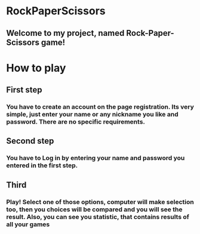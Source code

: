 # RockPaperScissors
## Welcome to my project, named Rock-Paper-Scissors game!
# How to play
## First step 
### You have to create an account on the page registration. Its very simple, just enter your name or any nickname you like and password. There are no specific requirements.
## Second step 
### You have to Log in by entering your name and password you entered in the first step.
## Third
### Play! Select one of those options, computer will make selection too, then you choices will be compared and you will see the result. Also, you can see you statistic, that contains results of all your games
